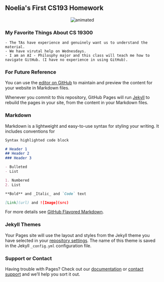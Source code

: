 ## Noelia's First CS193 Homework


<p align="center">
  <img src="https://github.com/Purdue-CS193/homework-0-noeliaalvre/assets/157081913/0afbb3bb-1ecc-4be4-90ea-dfe2c79c9b43.gif" alt="animated" />
</p>


### My Favorite Things About CS 19300
    - The TAs have experience and genuinely want us to understand the material.
    - We have virutal help on Wednesdays.
    - I am an AI - Philosphy major and this class will teach me how to navigate GitHub. (I have no experience in using GitHub). 

### **For Future Reference**

You can use the [editor on GitHub](https://github.com/kalutes/CS193_Fall18_Lab1/edit/master/index.md) to maintain and preview the content for your website in Markdown files.

Whenever you commit to this repository, GitHub Pages will run [Jekyll](https://jekyllrb.com/) to rebuild the pages in your site, from the content in your Markdown files.

### Markdown

Markdown is a lightweight and easy-to-use syntax for styling your writing. It includes conventions for

```markdown
Syntax highlighted code block

# Header 1
## Header 2
### Header 3

- Bulleted
- List

1. Numbered
2. List

**Bold** and _Italic_ and `Code` text

[Link](url) and ![Image](src)
```

For more details see [GitHub Flavored Markdown](https://guides.github.com/features/mastering-markdown/).

### Jekyll Themes

Your Pages site will use the layout and styles from the Jekyll theme you have selected in your [repository settings](https://github.com/kalutes/CS193_Fall18_Lab1/settings). The name of this theme is saved in the Jekyll `_config.yml` configuration file.

### Support or Contact

Having trouble with Pages? Check out our [documentation](https://help.github.com/categories/github-pages-basics/) or [contact support](https://github.com/contact) and we’ll help you sort it out.
